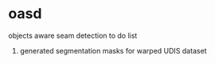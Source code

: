 # oasd
objects aware seam detection
to do list
1. generated segmentation masks for warped UDIS dataset
